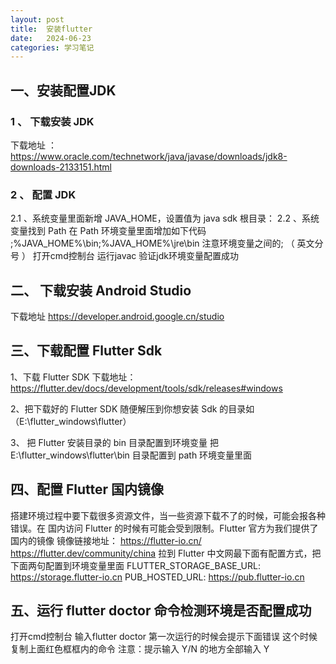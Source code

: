 ```yaml
---
layout: post
title:  安装flutter
date:   2024-06-23
categories: 学习笔记
---
```


## 一、安装配置JDK
### 1 、 下载安装 JDK
下载地址 ：https://www.oracle.com/technetwork/java/javase/downloads/jdk8-downloads-2133151.html

### 2 、 配置 JDK
2.1 、系统变量里面新增 JAVA_HOME，设置值为 java sdk 根目录：
2.2 、系统变量找到 Path 在 Path 环境变量里面增加如下代码
;%JAVA_HOME%\bin;%JAVA_HOME%\jre\bin
注意环境变量之间的; （ 英文分号 ）
打开cmd控制台 运行javac 验证jdk环境变量配置成功

## 二、 下载安装 Android Studio
下载地址 https://developer.android.google.cn/studio

## 三、下载配置 Flutter Sdk
1、下载 Flutter SDK
下载地址： https://flutter.dev/docs/development/tools/sdk/releases#windows

2、把下载好的 Flutter SDK 随便解压到你想安装 Sdk 的目录如（E:\flutter_windows\flutter）

3、 把 Flutter 安装目录的 bin 目录配置到环境变量
把 E:\flutter_windows\flutter\bin 目录配置到 path 环境变量里面

## 四、配置 Flutter 国内镜像
搭建环境过程中要下载很多资源文件，当一些资源下载不了的时候，可能会报各种错误。在
国内访问 Flutter 的时候有可能会受到限制。Flutter 官方为我们提供了国内的镜像
镜像链接地址：
https://flutter-io.cn/
https://flutter.dev/community/china
拉到 Flutter 中文网最下面有配置方式，把下面两句配置到环境变量里面
FLUTTER_STORAGE_BASE_URL: https://storage.flutter-io.cn
PUB_HOSTED_URL: https://pub.flutter-io.cn

## 五、运行 flutter doctor 命令检测环境是否配置成功
打开cmd控制台 输入flutter doctor
第一次运行的时候会提示下面错误
这个时候复制上面红色框框内的命令
注意：提示输入 Y/N 的地方全部输入 Y